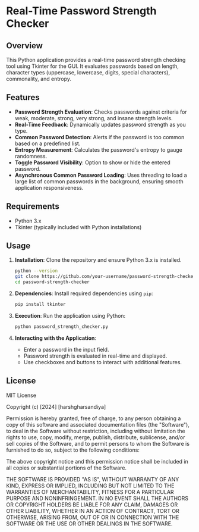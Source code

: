 # Real-Time Password Strength Checker

## Overview

This Python application provides a real-time password strength checking tool using Tkinter for the GUI. It evaluates passwords based on length, character types (uppercase, lowercase, digits, special characters), commonality, and entropy.

## Features

- **Password Strength Evaluation**: Checks passwords against criteria for weak, moderate, strong, very strong, and insane strength levels.
- **Real-Time Feedback**: Dynamically updates password strength as you type.
- **Common Password Detection**: Alerts if the password is too common based on a predefined list.
- **Entropy Measurement**: Calculates the password's entropy to gauge randomness.
- **Toggle Password Visibility**: Option to show or hide the entered password.
- **Asynchronous Common Password Loading**: Uses threading to load a large list of common passwords in the background, ensuring smooth application responsiveness.

## Requirements

- Python 3.x
- Tkinter (typically included with Python installations)

## Usage

1. **Installation**: Clone the repository and ensure Python 3.x is installed.
   ```bash
   python --version
   git clone https://github.com/your-username/password-strength-checker.git
   cd password-strength-checker
   
2. **Dependencies**: Install required dependencies using `pip`:
   ```bash
   pip install tkinter
   ```

3. **Execution**: Run the application using Python:
   ```bash
   python password_strength_checker.py
   ```

4. **Interacting with the Application**:
   - Enter a password in the input field.
   - Password strength is evaluated in real-time and displayed.
   - Use checkboxes and buttons to interact with additional features.

## License

MIT License

Copyright (c) [2024] [harshgharsandiya]

Permission is hereby granted, free of charge, to any person obtaining a copy
of this software and associated documentation files (the "Software"), to deal
in the Software without restriction, including without limitation the rights
to use, copy, modify, merge, publish, distribute, sublicense, and/or sell
copies of the Software, and to permit persons to whom the Software is
furnished to do so, subject to the following conditions:

The above copyright notice and this permission notice shall be included in all
copies or substantial portions of the Software.

THE SOFTWARE IS PROVIDED "AS IS", WITHOUT WARRANTY OF ANY KIND, EXPRESS OR
IMPLIED, INCLUDING BUT NOT LIMITED TO THE WARRANTIES OF MERCHANTABILITY,
FITNESS FOR A PARTICULAR PURPOSE AND NONINFRINGEMENT. IN NO EVENT SHALL THE
AUTHORS OR COPYRIGHT HOLDERS BE LIABLE FOR ANY CLAIM, DAMAGES OR OTHER
LIABILITY, WHETHER IN AN ACTION OF CONTRACT, TORT OR OTHERWISE, ARISING FROM,
OUT OF OR IN CONNECTION WITH THE SOFTWARE OR THE USE OR OTHER DEALINGS IN THE
SOFTWARE.

